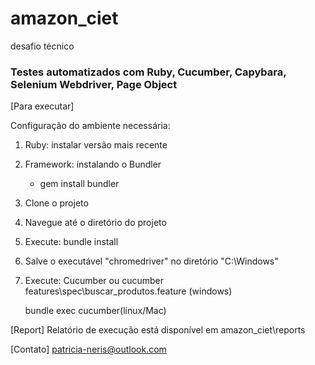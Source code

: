 # amazon_ciet
desafio técnico

<h3> Testes automatizados com Ruby, Cucumber, Capybara, Selenium Webdriver, Page Object </h3>

[Para executar]

Configuração do ambiente necessária:

1. Ruby: instalar versão mais recente 
2. Framework: instalando o Bundler
    - gem install bundler

1. Clone o projeto
2. Navegue até o diretório do projeto
3. Execute: bundle install
4. Salve o executável "chromedriver" no diretório "C:\Windows" 
5. Execute: 
     Cucumber ou cucumber features\spec\buscar_produtos.feature (windows) 
     
     bundle exec cucumber(linux/Mac) 

[Report] Relatório de execução está disponível em amazon_ciet\reports

[Contato] patricia-neris@outlook.com
